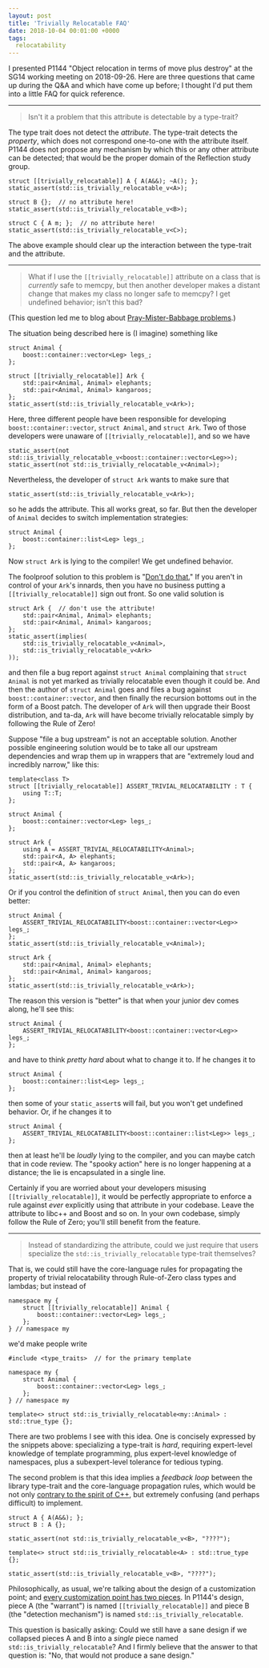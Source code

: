 ```yaml
---
layout: post
title: 'Trivially Relocatable FAQ'
date: 2018-10-04 00:01:00 +0000
tags:
  relocatability
---
```


I presented P1144 "Object relocation in terms of move plus destroy" at the SG14 working meeting
on 2018-09-26. Here are three questions that came up during the Q&A and which have come up before;
I thought I'd put them into a little FAQ for quick reference.

----

> Isn't it a problem that this attribute is detectable by a type-trait?

The type trait does not detect the _attribute_. The type-trait detects the
_property_, which does not correspond one-to-one with the attribute itself.
P1144 does not propose any mechanism by which this or any other attribute
can be detected; that would be the proper domain of the Reflection study group.

    struct [[trivially_relocatable]] A { A(A&&); ~A(); };
    static_assert(std::is_trivially_relocatable_v<A>);

    struct B {};  // no attribute here!
    static_assert(std::is_trivially_relocatable_v<B>);

    struct C { A m; };  // no attribute here!
    static_assert(std::is_trivially_relocatable_v<C>);

The above example should clear up the interaction between the type-trait
and the attribute.

----

> What if I use the `[[trivially_relocatable]]` attribute on a class that is _currently_
> safe to memcpy, but then another developer makes a distant change that makes my class
> no longer safe to memcpy? I get undefined behavior; isn't this bad?

(This question led me to blog about [Pray-Mister-Babbage problems](/blog/2018/09/26/pray-mister-babbage/).)

The situation being described here is (I imagine) something like

    struct Animal {
        boost::container::vector<Leg> legs_;
    };

    struct [[trivially_relocatable]] Ark {
        std::pair<Animal, Animal> elephants;
        std::pair<Animal, Animal> kangaroos;
    };
    static_assert(std::is_trivially_relocatable_v<Ark>);

Here, three different people have been responsible for developing `boost::container::vector`,
`struct Animal`, and `struct Ark`. Two of those developers were unaware of `[[trivially_relocatable]]`,
and so we have

    static_assert(not std::is_trivially_relocatable_v<boost::container::vector<Leg>>);
    static_assert(not std::is_trivially_relocatable_v<Animal>);

Nevertheless, the developer of `struct Ark` wants to make sure that

    static_assert(std::is_trivially_relocatable_v<Ark>);

so he adds the attribute. This all works great, so far. But then the developer of `Animal`
decides to switch implementation strategies:

    struct Animal {
        boost::container::list<Leg> legs_;
    };

Now `struct Ark` is lying to the compiler! We get undefined behavior.

The foolproof solution to this problem is "[Don't do that.](https://www.youtube.com/watch?v=ri3aL8At44I&t=1m25s)"
If you aren't in control of your `Ark`'s innards, then you have no business putting a `[[trivially_relocatable]]`
sign out front. So one valid solution is

    struct Ark {  // don't use the attribute!
        std::pair<Animal, Animal> elephants;
        std::pair<Animal, Animal> kangaroos;
    };
    static_assert(implies(
        std::is_trivially_relocatable_v<Animal>,
        std::is_trivially_relocatable_v<Ark>
    ));

and then file a bug report against `struct Animal` complaining that `struct Animal` is not yet
marked as trivially relocatable even though it could be. And then the author of `struct Animal`
goes and files a bug against `boost::container::vector`, and then finally the recursion bottoms out
in the form of a Boost patch. The developer of `Ark` will then upgrade their Boost distribution,
and ta-da, `Ark` will have become trivially relocatable simply by following the Rule of Zero!

Suppose "file a bug upstream" is not an acceptable solution. Another possible engineering solution
would be to take all our upstream dependencies and wrap them up in wrappers that are
"extremely loud and incredibly narrow," like this:

    template<class T>
    struct [[trivially_relocatable]] ASSERT_TRIVIAL_RELOCATABILITY : T {
        using T::T;
    };

    struct Animal {
        boost::container::vector<Leg> legs_;
    };

    struct Ark {
        using A = ASSERT_TRIVIAL_RELOCATABILITY<Animal>;
        std::pair<A, A> elephants;
        std::pair<A, A> kangaroos;
    };
    static_assert(std::is_trivially_relocatable_v<Ark>);

Or if you control the definition of `struct Animal`, then you can do even better:

    struct Animal {
        ASSERT_TRIVIAL_RELOCATABILITY<boost::container::vector<Leg>> legs_;
    };
    static_assert(std::is_trivially_relocatable_v<Animal>);

    struct Ark {
        std::pair<Animal, Animal> elephants;
        std::pair<Animal, Animal> kangaroos;
    };
    static_assert(std::is_trivially_relocatable_v<Ark>);

The reason this version is "better" is that when your junior dev comes along, he'll see this:

    struct Animal {
        ASSERT_TRIVIAL_RELOCATABILITY<boost::container::vector<Leg>> legs_;
    };

and have to think *pretty hard* about what to change it to. If he changes it to

    struct Animal {
        boost::container::list<Leg> legs_;
    };

then some of your `static_assert`s will fail, but you won't get undefined behavior.
Or, if he changes it to

    struct Animal {
        ASSERT_TRIVIAL_RELOCATABILITY<boost::container::list<Leg>> legs_;
    };

then at least he'll be *loudly* lying to the compiler, and you can maybe catch that in
code review. The "spooky action" here is no longer happening at a distance; the lie is
encapsulated in a single line.

Certainly if you are worried about your developers misusing `[[trivially_relocatable]]`,
it would be perfectly appropriate to enforce a rule against *ever* explicitly using that
attribute in your codebase. Leave the attribute to libc++ and Boost and so on. In your
own codebase, simply follow the Rule of Zero; you'll still benefit from the feature.

----

> Instead of standardizing the attribute, could we just require that users specialize
> the `std::is_trivially_relocatable` type-trait themselves?

That is, we could still have the core-language rules for propagating the property of
trivial relocatability through Rule-of-Zero class types and lambdas; but instead of

    namespace my {
        struct [[trivially_relocatable]] Animal {
            boost::container::vector<Leg> legs_;
        };
    } // namespace my

we'd make people write

    #include <type_traits>  // for the primary template

    namespace my {
        struct Animal {
            boost::container::vector<Leg> legs_;
        };
    } // namespace my

    template<> struct std::is_trivially_relocatable<my::Animal> : std::true_type {};

There are two problems I see with this idea. One is concisely expressed by the snippets above:
specializing a type-trait is *hard*, requiring expert-level knowledge of template programming,
plus expert-level knowledge of namespaces, plus a subexpert-level tolerance for tedious typing.

The second problem is that this idea implies a *feedback loop* between the library
type-trait and the core-language propagation rules, which would be not only
[contrary to the spirit of C++](/blog/2018/04/15/built-in-library-types/),
but extremely confusing (and perhaps difficult) to implement.

    struct A { A(A&&); };
    struct B : A {};

    static_assert(not std::is_trivially_relocatable_v<B>, "????");

    template<> struct std::is_trivially_relocatable<A> : std::true_type {};

    static_assert(std::is_trivially_relocatable_v<B>, "????");

Philosophically, as usual, we're talking about the design of a customization point; and
[every customization point has two pieces](/blog/2018/03/19/customization-points-for-functions/).
In P1144's design, piece A (the "warrant") is named `[[trivially_relocatable]]` and piece B
(the "detection mechanism") is named `std::is_trivially_relocatable`.

This question is basically asking: Could we still have a sane design if we collapsed pieces A and B
into a *single* piece named `std::is_trivially_relocatable`? And I firmly believe that the answer
to that question is: "No, that would not produce a sane design."
